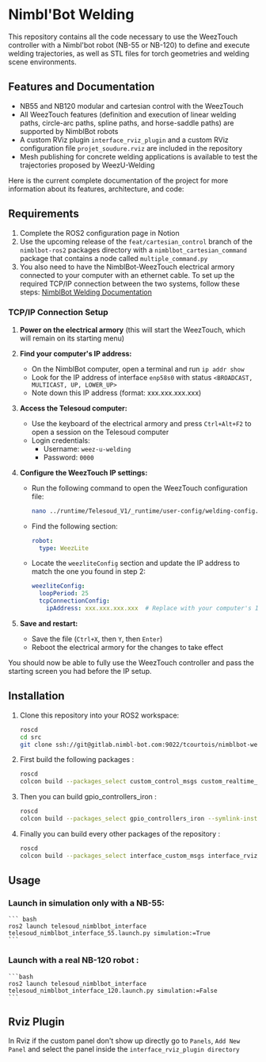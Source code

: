 # Nimbl'Bot Welding 

This repository contains all the code necessary to use the WeezTouch controller with a Nimbl'bot robot (NB-55 or NB-120) to define and execute welding trajectories, as well as STL files for torch geometries and welding scene environments.

## Features and Documentation

- NB55 and NB120 modular and cartesian control with the WeezTouch
- All WeezTouch features (definition and execution of linear welding paths, circle-arc paths, spline paths, and horse-saddle paths) are supported by NimblBot robots
- A custom RViz plugin `interface_rviz_plugin` and a custom RViz configuration file `projet_soudure.rviz` are included in the repository
- Mesh publishing for concrete welding applications is available to test the trajectories proposed by WeezU-Welding

Here is the current complete documentation of the project for more information about its features, architecture, and code:

## Requirements 

1. Complete the ROS2 configuration page in Notion
2. Use the upcoming release of the `feat/cartesian_control` branch of the `nimblbot-ros2` packages directory with a `nimblbot_cartesian_command` package that contains a node called `multiple_command.py`
3. You also need to have the NimblBot-WeezTouch electrical armory connected to your computer with an ethernet cable. To set up the required TCP/IP connection between the two systems, follow these steps: [NimblBot Welding Documentation](https://tcourtois.gitlab.nimbl-bot.com/nimblbot-welding/index.html)

### TCP/IP Connection Setup

1. **Power on the electrical armory** (this will start the WeezTouch, which will remain on its starting menu)

2. **Find your computer's IP address:**
   - On the NimblBot computer, open a terminal and run `ip addr show`
   - Look for the IP address of interface `enp58s0` with status `<BROADCAST, MULTICAST, UP, LOWER_UP>`
   - Note down this IP address (format: xxx.xxx.xxx.xxx)

3. **Access the Telesoud computer:**
   - Use the keyboard of the electrical armory and press `Ctrl+Alt+F2` to open a session on the Telesoud computer
   - Login credentials: 
     - Username: `weez-u-welding`
     - Password: `0000`

4. **Configure the WeezTouch IP settings:**
   - Run the following command to open the WeezTouch configuration file:
     ```bash
     nano ../runtime/Telesoud_V1/_runtime/user-config/welding-config.yml
     ```
   - Find the following section:
     ```yaml
     robot:
       type: WeezLite
     ```
   - Locate the `weezliteConfig` section and update the IP address to match the one you found in step 2:
     ```yaml
     weezliteConfig:
       loopPeriod: 25
       tcpConnectionConfig:
         ipAddress: xxx.xxx.xxx.xxx  # Replace with your computer's IP
     ```

5. **Save and restart:**
   - Save the file (`Ctrl+X`, then `Y`, then `Enter`)
   - Reboot the electrical armory for the changes to take effect

You should now be able to fully use the WeezTouch controller and pass the starting screen you had before the IP setup.

## Installation
1. Clone this repository into your ROS2 workspace: 
    
    ``` bash
    roscd
    cd src
    git clone ssh://git@gitlab.nimbl-bot.com:9022/tcourtois/nimblbot-welding.git
    ```

2. First build the following packages :
  
    ``` bash
    roscd
    colcon build --packages_select custom_control_msgs custom_realtime_tools --symlink-install
    ```

3. Then you can build gpio_controllers_iron : 

    ``` bash
    roscd
    colcon build --packages_select gpio_controllers_iron --symlink-install
    ```

4. Finally you can build every other packages of the repository : 

    ``` bash
    roscd
    colcon build --packages_select interface_custom_msgs interface_rviz_plugin telesoud_api telesoud_nimblbot_interface welding_scene_publisher --symlink-install
    ```

## Usage

### Launch in simulation only with a NB-55:

    ``` bash
    ros2 launch telesoud_nimblbot_interface telesoud_nimblbot_interface_55.launch.py simulation:=True
    ```

### Launch with a real NB-120 robot : 

    ```bash
    ros2 launch telesoud_nimblbot_interface telesoud_nimblbot_interface_120.launch.py simulation:=False
    ```

## Rviz Plugin
In Rviz if the custom panel don't show up directly go to `Panels`,  `Add New Panel` and select the panel inside the `interface_rviz_plugin directory`
